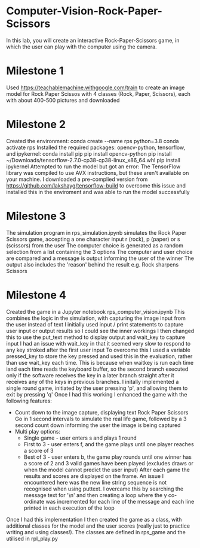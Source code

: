 # Computer-Vision-Rock-Paper-Scissors
In this lab, you will create an interactive Rock-Paper-Scissors game, in which the user can play with the computer using the camera.
# Milestone 1
Used https://teachablemachine.withgoogle.com/train to create an image model for Rock Paper Scissos with 4 classes (Rock, Paper, Scissors), each with about 400-500 pictures and downloaded

# Milestone 2
Created the environment: 
   conda create --name rps python=3.8
   conda activate rps
Installed the required packages: opencv-python, tensorflow, and ipykernel:
   conda install pip
   pip install opencv-python
   pip install ~/Downloads/tensorflow-2.7.0-cp38-cp38-linux_x86_64.whl
   pip install ipykernel
Attempted to run the model but got an error: The TensorFlow library was compiled to use AVX instructions, but these aren't available on your machine.
I downloaded a pre-complied version from https://github.com/lakshayg/tensorflow-build to overcome this issue and installed this in the enviroment and was able to run the model successfully

# Milestone 3

The simulation program in rps_simulation.ipynb simulates the Rock Paper Scissors game, accepting a one character input r (rock), p (paper) or s (scissors) from the user
The computer choice is generated as a random selection from a list containing the 3 options
The computer and user choice are compared and a message is output informing the user of the winner
The output also includes the 'reason' behind the result e.g. Rock sharpens Scissors

# Milestone 4
Created the game in a Jupyter notebook rps_computer_vision.ipynb
This combines the logic in the simulation, with capturing the image input from the user instead of text
I initially used input / print statements to capture user input or output results so I could see the inner workings
I then changed this to use the put_text method to display output and wait_key to capture input
I had an issue with wait_key in that it seemed very slow to respond to any key stroked after the first user input
To overcome this I used a variable pressed_key to store the key pressed and used this in the evaluation, rather than use wait_key each time.  This is because when waitkey is run each time iand each time reads the keyboard buffer, so the second branch executed only if the software receives the key in a later branch straight after it receives any of the keys in previous branches.
I initally implemented a single round game, initiated by the user pressing 'p', and allowing them to exit by pressing 'q'
Once I had this working I enhanced the game with the following features:
* Count down to the image capture, displaying text Rock Paper Scissors Go in 1 second intervals to simulate the real life game, followed by a 3 second count down informing the user the image is being captured
* Multi play options:
    * Single game - user enters s and plays 1 round
    * First to 3 - user enters f, and the game plays until one player reaches a score of 3
    * Best of 3 - user enters b, the game play rounds until one winner has a score of 2 and 3 valid games have been played (excludes draws or when the model cannot predict the user input)
After each game the results and scores are displayed on the frame.  An issue I encountered here was the new line string sequence is not recognised when using puttext.  I overcame this by searching the message text for '\n' and then creating a loop where the y co-ordinate was incremented for each line of the message and each line printed in each execution of the loop

Once I had this implementation I then created the game as a class, with additional classes for the model and the user scores (really just to practice writing and using classes!).
The classes are defined in rps_game and the utilised in rpl_play.py


